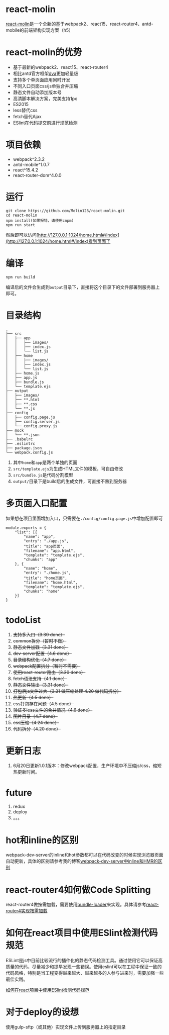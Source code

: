 # react-molin

[react-molin](https://github.com/Molin123/react-molin)是一个全新的基于webpack2、react15、react-router4、antd-mobile的前端架构实现方案（h5）



# react-molin的优势

* 基于最新的webpack2、react15、react-router4
* 相比antd官方框架[dva](https://github.com/dvajs/dva)更加轻量级
* 支持多个单页面应用同时开发
* 不同入口页面css/js单独合并压缩
* 静态文件自动添加版本号
* 高清脚本解决方案，完美支持1px
* ES2015
* less替代css
* fetch替代Ajax
* ESlint在代码提交前进行规范检测


# 项目依赖

* webpack^2.3.2
* antd-mobile^1.0.7
* react^15.4.2
* react-router-dom^4.0.0


# 运行

```
git clone https://github.com/Molin123/react-molin.git
cd react-molin
npm install(如果报错，请使用cnpm) 
npm run start
```

然后即可以访问[http://127.0.0.1:1024/home.html#/index](http://127.0.0.1:1024/home.html#/index)看到页面了

# 编译

```
npm run build
```

编译后的文件会生成到`output`目录下，直接将这个目录下的文件部署到服务器上即可。



# 目录结构

```
.
├── src
│   ├── app
│   │   ├── images/
│   │   ├── index.js
│   │   └── list.js
│   ├── home
│   │   ├── images/
│   │   ├── index.js
│   │   └── list.js
│   ├── home.js
│   ├── app.js
│   ├── bundle.js
│   └── template.ejs
├── output
│   ├── images/
│   ├── **.html
│   ├── **.css
│   └── **.js
├── config
│   ├── config.page.js
│   ├── config.server.js
│   └── config.proxy.js
├── mock
│   └── **.json
├── .babelrc
├── .eslintrc
├── package.json
└── webpack.config.js
```

1. 其中`home`和`app`是两个单独的页面
2. `src/template.ejs`为生成HTML文件的模板，可自由修改
3. `src/bundle.js`是代码分割模型
4. `output/`目录下是build后的生成文件，可直接不熟到服务器


# 多页面入口配置

如果想在项目里面增加入口，只需要在`./config/config.page.js`中增加配置即可

```
module.exports = {
    "list": [{
        "name": "app",
        "entry": "./app.js",
        "title": "app页面",
        "filename": "app.html",
        "template": "template.ejs",
        "chunks": "app"
    }, {
        "name": "home",
        "entry": "./home.js",
        "title": "home页面",
        "filename": "home.html",
        "template": "template.ejs",
        "chunks": "home"
    }]
}
```


# todoList

1. ~~支持多入口（3.30 done）~~
2. ~~common拆分（暂时不做）~~
3. ~~静态文件加戳（3.31 done）~~
4. ~~dev-server配置（4.6 done）~~
5. ~~目录结构优化（4.7 done）~~
6. ~~webpack配置拆分（暂时不需要）~~
7. ~~使用react-router路由（3.30 done）~~
8. ~~fetch语法支持（4.1 done）~~
9. ~~静态文件输出（3.31 done）~~
10. ~~打包后js文件过大（3.31 做压缩处理 4.20 做代码拆分）~~
11. ~~热更新（4.5 done）~~
12. ~~css打包存在问题（4.5 done）~~
13. ~~验证多less文件的合并情况（4.6 done）~~
14. ~~图片目录（4.7 done）~~
15. ~~css压缩（4.24 done）~~
16. ~~代码拆分（4.20 done）~~


# 更新日志

1. 6月20日更新1.0.1版本：修改webpack配置，生产环境中不压缩js/css，缩短热更新时间。

# future

1. redux
2. deploy
3. 。。。


# hot和inline的区别

webpack-dev-server的inline和hot参数都可以在代码改变的时候实现浏览器页面自动更新，具体的区别请参考我的博客[webpack-dev-server中inline和HMR的区别](http://1.molinblog.applinzi.com/blog/webpack-dev-server.html)

# react-router4如何做Code Splitting

react-router4做按需加载，需要使用[bundle-loader](https://github.com/webpack-contrib/bundle-loader)来实现。具体请参考[react-router4实现按需加载](https://juejin.im/post/58f9717e44d9040069d06cd6)

# 如何在react项目中使用ESlint检测代码规范

ESLint是js中目前比较流行的插件化的静态代码检测工具。通过使用它可以保证高质量的代码，尽量减少和提早发现一些错误。使用eslint可以在工程中保证一致的代码风格，特别是当工程变得越来越大、越来越多的人参与进来时，需要加强一些最佳实践。

[如何在react项目中使用ESlint检测代码规范](https://juejin.im/post/58ff0de18d6d810058a69a26)

# 对于deploy的设想

使用gulp-sftp（或其他）实现文件上传到服务器上的指定目录


